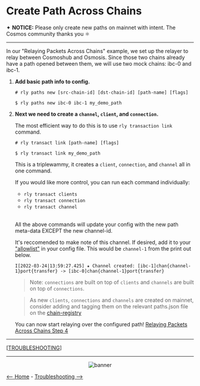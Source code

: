 # Create Path Across Chains

✦ **NOTICE:** Please only create new paths on mainnet with intent. The Cosmos community thanks you ⚛️

---

In our "Relaying Packets Across Chains" example, we set up the relayer to relay between Cosmoshub and Osmosis. Since those two chains already have a path opened between them, we will use two mock chains: ibc-0 and ibc-1.

1. **Add basic path info to config.**

    ```shell
    # rly paths new [src-chain-id] [dst-chain-id] [path-name] [flags]

    $ rly paths new ibc-0 ibc-1 my_demo_path
    ```

2. **Next we need to create a `channel`, `client`, and `connection`.**

    The most efficient way to do this is to use `rly transaction link` command.

    ```shell
    # rly transact link [path-name] [flags]

    $ rly transact link my_demo_path
    ```

    This is a triplewammy, it creates a `client`, `connection`, and `channel` all in one command. 

    If you would like more control, you can run each command individually:

    - `rly transact clients`
    - `rly transact connection`
    - `rly transact channel`

    <br>

    All the above commands will update your config with the new path meta-data EXCEPT the new channel-id. 

    It's reccomended to make note of this channel. If desired, add it to your ["allowlist"](../README.md#8--configure-the-channel-filter) in your config file. This would be `channel-1` from the print out below.

    ```log
    I[2022-03-24|13:59:27.425] ★ Channel created: [ibc-1]chan{channel-1}port{transfer} -> [ibc-0]chan{channel-1}port{transfer} 
    ```

    >Note: `connections` are built on top of `clients` and `channels` are built on top of `connections`.

    >As new `clients`, `connections` and `channels` are created on mainnet, consider adding and tagging them on the relevant paths.json file on the [chain-registry](https://github.com/cosmos/chain-registry) 

    
    You can now start relaying over the configured path! [Relaying Packets Across Chains Step 4](../README.md#basic-usage---relaying-packets-across-chains)

---

[[TROUBLESHOOTING](./troubleshooting.md)]

---

<div align="center"> 

![banner](./images/github-repo-banner.gif)
 </div>

[<-- Home](../README.md) - [Troubleshooting -->](./troubleshooting.md)
